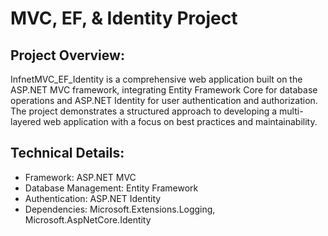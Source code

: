# MVC, EF, & Identity Project
## Project Overview:
InfnetMVC_EF_Identity is a comprehensive web application built on the ASP.NET MVC framework, integrating Entity Framework Core for database operations and ASP.NET Identity for user authentication and authorization. The project demonstrates a structured approach to developing a multi-layered web application with a focus on best practices and maintainability.

## Technical Details:

* Framework: ASP.NET MVC
* Database Management: Entity Framework
* Authentication: ASP.NET Identity
* Dependencies: Microsoft.Extensions.Logging, Microsoft.AspNetCore.Identity
